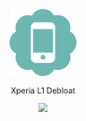 <p align="center">
    <img width="120" src="https://github.com/byoreo/icons/blob/main/debloater.png" alt="debloater-logo">
</p>

<p align="center">
Xperia L1 Debloat
</p>

<div align="center">
  <a href="https://github.com/byoreo/xperia-L1-debloater/archive/refs/heads/main.zip"><img src="https://img.shields.io/badge/download-blue?style=plastic" /></a>
</div>
 
